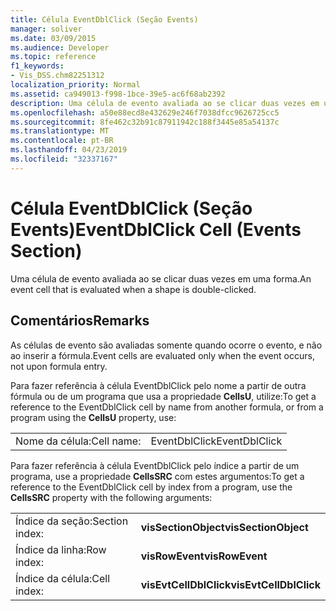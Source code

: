 ```yaml
---
title: Célula EventDblClick (Seção Events)
manager: soliver
ms.date: 03/09/2015
ms.audience: Developer
ms.topic: reference
f1_keywords:
- Vis_DSS.chm82251312
localization_priority: Normal
ms.assetid: ca949013-f998-1bce-39e5-ac6f68ab2392
description: Uma célula de evento avaliada ao se clicar duas vezes em uma forma.
ms.openlocfilehash: a50e88ecd8e432629e246f7038dfcc9626725cc5
ms.sourcegitcommit: 8fe462c32b91c87911942c188f3445e85a54137c
ms.translationtype: MT
ms.contentlocale: pt-BR
ms.lasthandoff: 04/23/2019
ms.locfileid: "32337167"
---
```

# <a name="eventdblclick-cell-events-section"></a><span data-ttu-id="ddeb5-103">Célula EventDblClick (Seção Events)</span><span class="sxs-lookup"><span data-stu-id="ddeb5-103">EventDblClick Cell (Events Section)</span></span>

<span data-ttu-id="ddeb5-104">Uma célula de evento avaliada ao se clicar duas vezes em uma forma.</span><span class="sxs-lookup"><span data-stu-id="ddeb5-104">An event cell that is evaluated when a shape is double-clicked.</span></span>
  
## <a name="remarks"></a><span data-ttu-id="ddeb5-105">Comentários</span><span class="sxs-lookup"><span data-stu-id="ddeb5-105">Remarks</span></span>

<span data-ttu-id="ddeb5-106">As células de evento são avaliadas somente quando ocorre o evento, e não ao inserir a fórmula.</span><span class="sxs-lookup"><span data-stu-id="ddeb5-106">Event cells are evaluated only when the event occurs, not upon formula entry.</span></span>
  
<span data-ttu-id="ddeb5-107">Para fazer referência à célula EventDblClick pelo nome a partir de outra fórmula ou de um programa que usa a propriedade **CellsU**, utilize:</span><span class="sxs-lookup"><span data-stu-id="ddeb5-107">To get a reference to the EventDblClick cell by name from another formula, or from a program using the **CellsU** property, use:</span></span> 
  
|||
|:-----|:-----|
| <span data-ttu-id="ddeb5-108">Nome da célula:</span><span class="sxs-lookup"><span data-stu-id="ddeb5-108">Cell name:</span></span>  <br/> | <span data-ttu-id="ddeb5-109">EventDblClick</span><span class="sxs-lookup"><span data-stu-id="ddeb5-109">EventDblClick</span></span>  <br/> |
   
<span data-ttu-id="ddeb5-110">Para fazer referência à célula EventDblClick pelo índice a partir de um programa, use a propriedade **CellsSRC** com estes argumentos:</span><span class="sxs-lookup"><span data-stu-id="ddeb5-110">To get a reference to the EventDblClick cell by index from a program, use the **CellsSRC** property with the following arguments:</span></span> 
  
|||
|:-----|:-----|
| <span data-ttu-id="ddeb5-111">Índice da seção:</span><span class="sxs-lookup"><span data-stu-id="ddeb5-111">Section index:</span></span>  <br/> |<span data-ttu-id="ddeb5-112">**visSectionObject**</span><span class="sxs-lookup"><span data-stu-id="ddeb5-112">**visSectionObject**</span></span> <br/> |
| <span data-ttu-id="ddeb5-113">Índice da linha:</span><span class="sxs-lookup"><span data-stu-id="ddeb5-113">Row index:</span></span>  <br/> |<span data-ttu-id="ddeb5-114">**visRowEvent**</span><span class="sxs-lookup"><span data-stu-id="ddeb5-114">**visRowEvent**</span></span> <br/> |
| <span data-ttu-id="ddeb5-115">Índice da célula:</span><span class="sxs-lookup"><span data-stu-id="ddeb5-115">Cell index:</span></span>  <br/> |<span data-ttu-id="ddeb5-116">**visEvtCellDblClick**</span><span class="sxs-lookup"><span data-stu-id="ddeb5-116">**visEvtCellDblClick**</span></span> <br/> |
   

